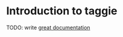 # Introduction to taggie

TODO: write [great documentation](http://jacobian.org/writing/what-to-write/)
